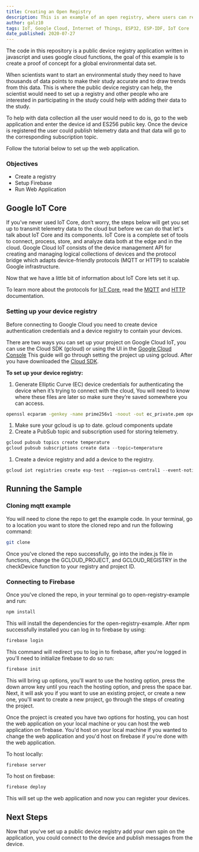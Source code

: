 ```yaml
---
title: Creating an Open Registry
description: This is an example of an open registry, where users can register their devices without accessing the registry
author: galz10
tags: IoT, Google Cloud, Internet of Things, ESP32, ESP-IDF, IoT Core
date_published: 2020-07-27
---
```


The code in this repository is a public device registry application written in javascript and uses google cloud functions, the goal of this example is to create a proof of concept for a global environmental data set. 

When scientists want to start an environmental study they need to have thousands of data points to make their study accurate and to draw trends from this data. This is where the public device registry can help, the scientist would need to set up a registry and other people who are interested in participating in the study could help with adding their data to the study.

To help with data collection all the user would need to do is, go to the web application and enter the device id and ES256 public key. Once the device is registered the user could publish telemetry data and that data will go to the corresponding subscription topic.

Follow the tutorial below to set up the web application.

### Objectives
- Create a registry
- Setup Firebase
- Run Web Application

## Google IoT Core

If you’ve never used IoT Core, don’t worry, the steps below will get you set up to transmit telemetry data to the cloud but before we can do that let's talk about IoT Core and its components. IoT Core is a complete set of tools to connect, process, store, and analyze data both at the edge and in the cloud. Google Cloud IoT consists of the device management API for creating and managing logical collections of devices and the protocol bridge which adapts device-friendly protocols (MQTT or HTTP) to scalable Google infrastructure.

Now that we have a little bit of information about IoT Core lets set it up.

To learn more about the protocols for [IoT Core](https://cloud.google.com/iot/docs/), read the [MQTT](https://cloud.google.com/iot/docs/how-tos/mqtt-bridge) and [HTTP](https://cloud.google.com/iot/docs/how-tos/http-bridge) documentation.

### Setting up your device registry

Before connecting to Google Cloud you need to create device authentication credentials and a device registry to contain your devices.

There are two ways you can set up your project on Google Cloud IoT, you can use the Cloud SDK (gcloud) or using the UI in the [Google Cloud Console](https://console.cloud.google.com/) This guide will go through setting the project up using gcloud. After you have downloaded the [Cloud SDK](https://cloud.google.com/sdk).

**To set up your device registry:**

1. Generate Elliptic Curve (EC) device credentials for authenticating the device when it’s
trying to connect with the cloud, You will need to know where these files are later so make sure they’re saved somewhere you can access.

```bash
openssl ecparam -genkey -name prime256v1 -noout -out ec_private.pem openssl ec -in ec_private.pem -pubout -out ec_public.pem
```

1. Make sure your gcloud is up to date. gcloud components update
1. Create a PubSub topic and subscription used for storing telemetry.

```c
gcloud pubsub topics create temperature
gcloud pubsub subscriptions create data --topic=temperature
```

1. Create a device registry and add a device to the registry.

```c
gcloud iot registries create esp-test --region=us-central1 --event-notification-config=topic=temperature
```

## Running the Sample

### Cloning mqtt example

You will need to clone the repo to get the example code. In your terminal, go to a location you want to store the cloned repo and run the following command:

```bash
git clone
```

Once you've cloned the repo successfully, go into the index.js file in functions, change the GCLOUD_PROJECT, and GCLOUD_REGISTRY in the checkDevice function to your registry and project ID.

### Connecting to Firebase

Once you've cloned the repo, in your terminal go to open-registry-example and run:

```bash
npm install
```

This will install the dependencies for the open-registry-example. After npm successfully installed you can log in to firebase by using:

```bash
firebase login
```

This command will redirect you to log in to firebase, after you're logged in you'll need to initialize firebase to do so run:

```bash
firebase init
```

This will bring up options, you'll want to use the hosting option, press the down arrow key until you reach the hosting option, and press the space bar. Next, it will ask you if you want to use an existing project, or create a new one, you'll want to create a new project, go through the steps of creating the project.

Once the project is created you have two options for hosting, you can host the web application on your local machine or you can host the web application on firebase. You'd host on your local machine if you wanted to change the web application and you'd host on firebase if you're done with the web application.

To host locally:

```bash
firebase server
```

To host on firebase:

```bash
firebase deploy
```

This will set up the web application and now you can register your devices.

## Next Steps

Now that you've set up a public device registry add your own spin on the application, you could connect to the device and publish messages from the device. 